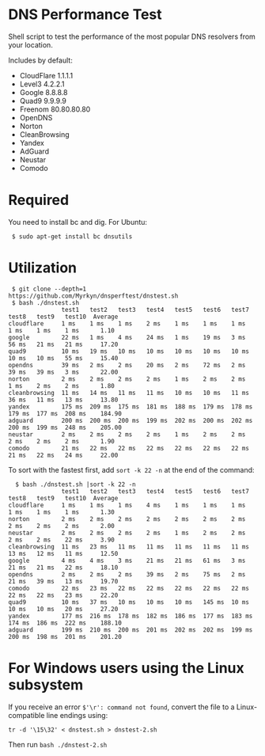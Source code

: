 # DNS Performance Test

Shell script to test the performance of the most popular DNS resolvers from your location.

Includes by default:
 * CloudFlare 1.1.1.1
 * Level3 4.2.2.1
 * Google 8.8.8.8
 * Quad9 9.9.9.9
 * Freenom 80.80.80.80
 * OpenDNS
 * Norton
 * CleanBrowsing
 * Yandex
 * AdGuard
 * Neustar
 * Comodo

# Required 

You need to install bc and dig. For Ubuntu:

```
 $ sudo apt-get install bc dnsutils
```

# Utilization

``` 
 $ git clone --depth=1 https://github.com/Myrkyn/dnsperftest/dnstest.sh
 $ bash ./dnstest.sh 
               test1   test2   test3   test4   test5   test6   test7   test8   test9   test10  Average 
cloudflare     1 ms    1 ms    1 ms    2 ms    1 ms    1 ms    1 ms    1 ms    1 ms    1 ms      1.10
google         22 ms   1 ms    4 ms    24 ms   1 ms    19 ms   3 ms    56 ms   21 ms   21 ms     17.20
quad9          10 ms   19 ms   10 ms   10 ms   10 ms   10 ms   10 ms   10 ms   10 ms   55 ms     15.40
opendns        39 ms   2 ms    2 ms    20 ms   2 ms    72 ms   2 ms    39 ms   39 ms   3 ms      22.00
norton         2 ms    2 ms    2 ms    2 ms    1 ms    2 ms    2 ms    1 ms    2 ms    2 ms      1.80
cleanbrowsing  11 ms   14 ms   11 ms   11 ms   10 ms   10 ms   11 ms   36 ms   11 ms   13 ms     13.80
yandex         175 ms  209 ms  175 ms  181 ms  188 ms  179 ms  178 ms  179 ms  177 ms  208 ms    184.90
adguard        200 ms  200 ms  200 ms  199 ms  202 ms  200 ms  202 ms  200 ms  199 ms  248 ms    205.00
neustar        2 ms    2 ms    2 ms    2 ms    1 ms    2 ms    2 ms    2 ms    2 ms    2 ms      1.90
comodo         21 ms   22 ms   22 ms   22 ms   22 ms   22 ms   22 ms   21 ms   22 ms   24 ms     22.00
```

To sort with the fastest first, add `sort -k 22 -n` at the end of the command:

```
  $ bash ./dnstest.sh |sort -k 22 -n
               test1   test2   test3   test4   test5   test6   test7   test8   test9   test10  Average 
cloudflare     1 ms    1 ms    1 ms    4 ms    1 ms    1 ms    1 ms    1 ms    1 ms    1 ms      1.30
norton         2 ms    2 ms    2 ms    2 ms    2 ms    2 ms    2 ms    2 ms    2 ms    2 ms      2.00
neustar        2 ms    2 ms    2 ms    2 ms    1 ms    2 ms    2 ms    2 ms    2 ms    22 ms     3.90
cleanbrowsing  11 ms   23 ms   11 ms   11 ms   11 ms   11 ms   11 ms   13 ms   12 ms   11 ms     12.50
google         4 ms    4 ms    3 ms    21 ms   21 ms   61 ms   3 ms    21 ms   21 ms   22 ms     18.10
opendns        2 ms    2 ms    2 ms    39 ms   2 ms    75 ms   2 ms    21 ms   39 ms   13 ms     19.70
comodo         22 ms   23 ms   22 ms   22 ms   22 ms   22 ms   22 ms   22 ms   22 ms   23 ms     22.20
quad9          10 ms   37 ms   10 ms   10 ms   10 ms   145 ms  10 ms   10 ms   10 ms   20 ms     27.20
yandex         177 ms  216 ms  178 ms  182 ms  186 ms  177 ms  183 ms  174 ms  186 ms  222 ms    188.10
adguard        199 ms  210 ms  200 ms  201 ms  202 ms  202 ms  199 ms  200 ms  198 ms  201 ms    201.20
```

# For Windows users using the Linux subsystem

If you receive an error `$'\r': command not found`, convert the file to a Linux-compatible line endings using:

    tr -d '\15\32' < dnstest.sh > dnstest-2.sh
    
Then run `bash ./dnstest-2.sh`
